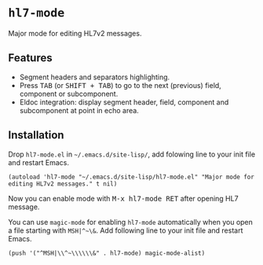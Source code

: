`hl7-mode`
==========

Major mode for editing HL7v2 messages.

## Features

* Segment headers and separators highlighting.
* Press <kbd>TAB</kbd> (or <kbd>SHIFT + TAB</kbd>) to go to the next
  (previous) field, component or subcomponent.
* Eldoc integration: display segment header, field, component and
  subcomponent at point in echo area.

## Installation

Drop `hl7-mode.el` in `~/.emacs.d/site-lisp/`, add folowing line to
your init file and restart Emacs.

``` emacs-lisp
(autoload 'hl7-mode "~/.emacs.d/site-lisp/hl7-mode.el" "Major mode for editing HL7v2 messages." t nil)
```

Now you can enable mode with <kbd>M-x hl7-mode RET</kbd> after opening
HL7 message.

You can use `magic-mode` for enabling `hl7-mode` automatically when
you open a file starting with `MSH|^~\&`. Add following line to your
init file and restart Emacs.

``` emacs-lisp
(push '("^MSH|\\^~\\\\\\&" . hl7-mode) magic-mode-alist)
```
